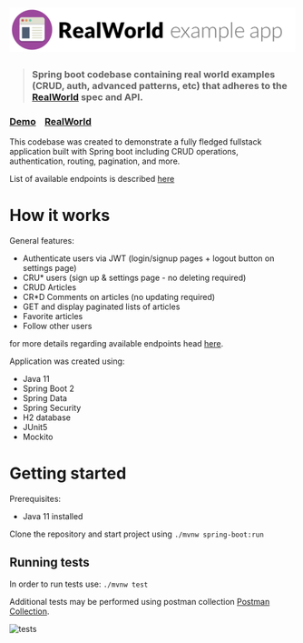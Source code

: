 # ![RealWorld Example App](logo.png)

> ### Spring boot codebase containing real world examples (CRUD, auth, advanced patterns, etc) that adheres to the [RealWorld](https://github.com/gothinkster/realworld) spec and API.


### [Demo](https://demo.realworld.io/)&nbsp;&nbsp;&nbsp;&nbsp;[RealWorld](https://github.com/gothinkster/realworld)


This codebase was created to demonstrate a fully fledged fullstack application built with Spring boot including CRUD operations, authentication, routing, pagination, and more.

List of available endpoints is described [here](https://realworld-docs.netlify.app/docs/specs/backend-specs/endpoints)

# How it works

General features:

- Authenticate users via JWT (login/signup pages + logout button on settings page)
- CRU* users (sign up & settings page - no deleting required)
- CRUD Articles
- CR*D Comments on articles (no updating required)
- GET and display paginated lists of articles
- Favorite articles
- Follow other users

for more details regarding available endpoints head [here](https://realworld-docs.netlify.app/docs/specs/backend-specs/endpoints).

Application was created using:
- Java 11
- Spring Boot 2
- Spring Data
- Spring Security
- H2 database
- JUnit5
- Mockito

# Getting started
Prerequisites:
- Java 11 installed

Clone the repository and start project using 
``` ./mvnw spring-boot:run ```

## Running tests
In order to run tests use:
```./mvnw test```


Additional tests may be performed using postman collection [Postman Collection](https://github.com/gothinkster/realworld/blob/main/api/Conduit.postman_collection.json).

![tests](testresult.png)

